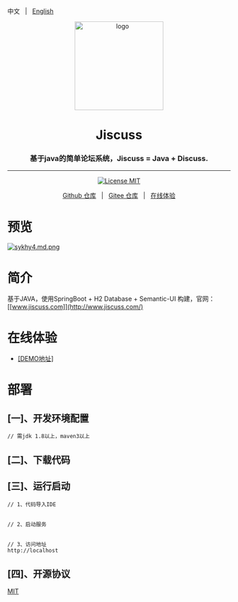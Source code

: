 中文 &nbsp; | &nbsp; [English](./README.md)
<p align="center"><img src="https://s3.ax1x.com/2021/01/16/srNEa6.png" height="200" alt="logo"/></p>
<h1 align="center"> Jiscuss </h1>
<h3 align="center">基于java的简单论坛系统，Jiscuss = Java + Discuss.</h3>

---

<p align="center">
    <a href="./LICENSE"><img src="https://img.shields.io/badge/License-MIT-blue" alt="License MIT"></a>
</p>

<p align="center">
    <a href="https://github.com/chuyaoyuan/Jiscuss">Github 仓库</a> &nbsp; | &nbsp; 
    <a href="https://gitee.com/chuyaoyuan/Jiscuss">Gitee 仓库</a> &nbsp; | &nbsp; 
    <a href="http://demo.jiscuss.com/" target="_blank">在线体验</a>
</p>




# 预览
[![sykhy4.md.png](https://s3.ax1x.com/2021/01/17/sykhy4.md.png)](https://imgchr.com/i/sykhy4)


# 简介
基于JAVA，使用SpringBoot + H2 Database + Semantic-UI 构建，官网：[[www.jiscuss.com]](http://www.jiscuss.com/)

# 在线体验

-   [[DEMO地址]](http://demo.jiscuss.com/)

# 部署
## [一]、开发环境配置

```
// 需jdk 1.8以上，maven3以上
```

## [二]、下载代码



## [三]、运行启动

```
// 1、代码导入IDE


// 2、启动服务


// 3、访问地址
http://localhost
```


## [四]、开源协议

[MIT](https://opensource.org/licenses/MIT)



